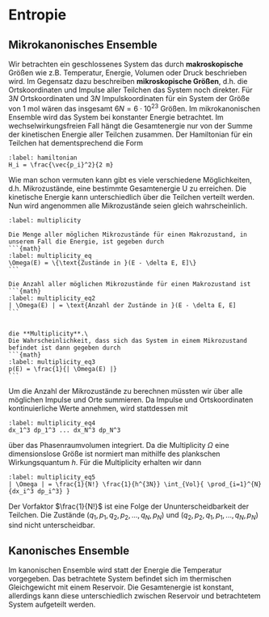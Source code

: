 # Entropie

## Mikrokanonisches Ensemble

Wir betrachten ein geschlossenes System das durch **makroskopische** Größen wie z.B. Temperatur, Energie, Volumen oder Druck beschrieben wird. Im Gegensatz dazu beschreiben **mikroskopische Größen**, d.h. die Ortskoordinaten und Impulse aller Teilchen das System noch direkter. Für $3 N$ Ortskoordinaten und $3 N$ Impulskoordinaten für ein System der Größe von 1 mol wären das insgesamt $6 N = 6 \cdot 10^{23}$ Größen. Im mikrokanonischen Ensemble wird das System bei konstanter Energie betrachtet. Im wechselwirkungsfreien Fall hängt die Gesamtenergie nur von der Summe der kinetischen Energie aller Teilchen zusammen. Der Hamiltonian für ein Teilchen hat dementsprechend die Form

```{math}
:label: hamiltonian
H_i = \frac{\vec{p_i}^2}{2 m}
```

Wie man schon vermuten kann gibt es viele verschiedene Möglichkeiten, d.h. Mikrozustände, eine bestimmte Gesamtenergie U zu erreichen. Die kinetische Energie kann unterschiedlich über die Teilchen verteilt werden. Nun wird angenommen alle Mikrozustände seien gleich wahrscheinlich.

````{prf:definition} Multiplicity
:label: multiplicity

Die Menge aller möglichen Mikrozustände für einen Makrozustand, in unserem Fall die Energie, ist gegeben durch
```{math}
:label: multiplicity_eq
\Omega(E) = \{\text{Zustände in }(E - \delta E, E]\}
```

Die Anzahl aller möglichen Mikrozustände für einen Makrozustand ist
```{math}
:label: multiplicity_eq2
| \Omega(E) | = \text{Anzahl der Zustände in }(E - \delta E, E]
```


die **Multiplicity**.\
Die Wahrscheinlichkeit, dass sich das System in einem Mikrozustand befindet ist dann gegeben durch
```{math}
:label: multiplicity_eq3
p(E) = \frac{1}{| \Omega(E) |}
```
````

Um die Anzahl der Mikrozustände zu berechnen müssten wir über alle möglichen Impulse und Orte summieren. Da Impulse und Ortskoordinaten kontinuierliche Werte annehmen, wird stattdessen mit 
```{math}
:label: multiplicity_eq4
dx_1^3 dp_1^3 ... dx_N^3 dp_N^3 
```
über das Phasenraumvolumen integriert. Da die Multiplicity $\Omega$ eine dimensionslose Größe ist normiert man mithilfe des plankschen Wirkungsquantum $h$. Für die Multiplicity erhalten wir dann
```{math}
:label: multiplicity_eq5
| \Omega | = \frac{1}{N!} \frac{1}{h^{3N}} \int_{Vol}{ \prod_{i=1}^{N}{dx_i^3 dp_i^3} }
```

Der Vorfaktor $\frac{1}{N!}$ ist eine Folge der Ununterscheidbarkeit der Teilchen. Die Zustände $(q_1, p_1, q_2, p_2, ..., q_N , p_N )$ und $(q_2, p_2, q_1, p_1, ..., q_N , p_N )$ sind nicht unterscheidbar.
 
## Kanonisches Ensemble

Im kanonischen Ensemble wird statt der Energie die Temperatur vorgegeben. Das betrachtete System befindet sich im thermischen Gleichgewicht mit einem Reservoir. Die Gesamtenergie ist konstant, allerdings kann diese unterschiedlich zwischen Reservoir und betrachtetem System aufgeteilt werden.